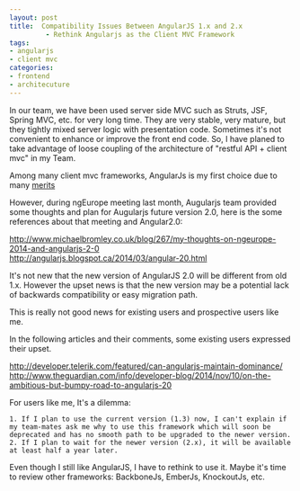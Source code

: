 ```yaml
---
layout: post
title:  Compatibility Issues Between AngularJS 1.x and 2.x 
         - Rethink Angularjs as the Client MVC Framework
tags: 
- angularjs
- client mvc
categories:
- frontend
- architecuture
---
```


In our team, we have been used server side MVC such as Struts, JSF, Spring MVC, etc. for very long time.  They are very stable, very mature, but they tightly mixed server logic with presentation code. Sometimes it's not convenient to enhance or improve the front end code. So, I have planed to take advantage of loose coupling of the architecture of "restful API + client mvc" in my Team.    

Among many client mvc frameworks, AngularJs is my first choice due to many [merits](http://www.sitepoint.com/10-reasons-use-angularjs/)    

However, during ngEurope meeting last month, Augularjs team  provided some thoughts and plan for Augularjs future version 2.0, here is the some references about that meeting and Angular2.0: 
 
<http://www.michaelbromley.co.uk/blog/267/my-thoughts-on-ngeurope-2014-and-angularjs-2-0>    
<http://angularjs.blogspot.ca/2014/03/angular-20.html>

It's not new that the new version of AngularJS 2.0 will be different from old 1.x. However the upset news is that the new version may be a potential lack of backwards compatibility or easy migration path.  

This is really not good news for existing users and prospective users like me. 

In the following articles and their comments, some existing users expressed their upset.

<http://developer.telerik.com/featured/can-angularjs-maintain-dominance/>   
<http://www.theguardian.com/info/developer-blog/2014/nov/10/on-the-ambitious-but-bumpy-road-to-angularjs-20>


For users like me, It's a dilemma: 

    1. If I plan to use the current version (1.3) now, I can't explain if my team-mates ask me why to use this framework which will soon be deprecated and has no smooth path to be upgraded to the newer version.    
    2. If I plan to wait for the newer version (2.x), it will be available at least half a year later. 
   
Even though I still like AngularJS, I have to rethink to use it. Maybe it's time to review other frameworks: BackboneJs, EmberJs, KnockoutJs, etc.
   
   
